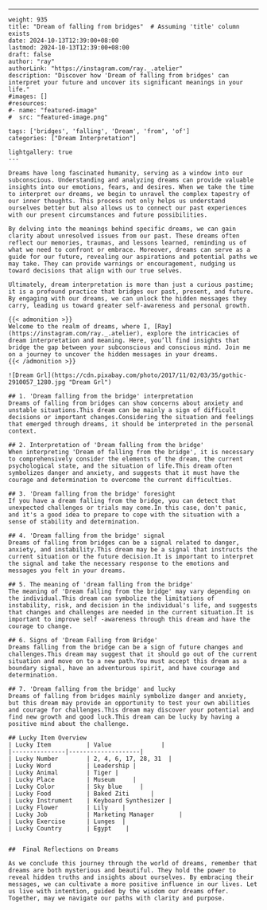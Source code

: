 ---
    weight: 935
    title: "Dream of falling from bridges"  # Assuming 'title' column exists
    date: 2024-10-13T12:39:00+08:00
    lastmod: 2024-10-13T12:39:00+08:00
    draft: false
    author: "ray"
    authorLink: "https://instagram.com/ray._.atelier"
    description: "Discover how 'Dream of falling from bridges' can interpret your future and uncover its significant meanings in your life."
    #images: []
    #resources:
    #- name: "featured-image"
    #  src: "featured-image.png"
    
    tags: ['bridges', 'falling', 'Dream', 'from', 'of']
    categories: ["Dream Interpretation"]
    
    lightgallery: true
    ---
    
    Dreams have long fascinated humanity, serving as a window into our subconscious. Understanding and analyzing dreams can provide valuable insights into our emotions, fears, and desires. When we take the time to interpret our dreams, we begin to unravel the complex tapestry of our inner thoughts. This process not only helps us understand ourselves better but also allows us to connect our past experiences with our present circumstances and future possibilities.
    
    By delving into the meanings behind specific dreams, we can gain clarity about unresolved issues from our past. These dreams often reflect our memories, traumas, and lessons learned, reminding us of what we need to confront or embrace. Moreover, dreams can serve as a guide for our future, revealing our aspirations and potential paths we may take. They can provide warnings or encouragement, nudging us toward decisions that align with our true selves.
    
    Ultimately, dream interpretation is more than just a curious pastime; it is a profound practice that bridges our past, present, and future. By engaging with our dreams, we can unlock the hidden messages they carry, leading us toward greater self-awareness and personal growth.
    
    {{< admonition >}}
    Welcome to the realm of dreams, where I, [Ray](https://instagram.com/ray._.atelier), explore the intricacies of dream interpretation and meaning. Here, you’ll find insights that bridge the gap between your subconscious and conscious mind. Join me on a journey to uncover the hidden messages in your dreams.
    {{< /admonition >}}
    
    ![Dream Grl](https://cdn.pixabay.com/photo/2017/11/02/03/35/gothic-2910057_1280.jpg "Dream Grl")
    
    ## 1. 'Dream falling from the bridge' interpretation
    Dreams of falling from bridges can show concerns about anxiety and unstable situations.This dream can be mainly a sign of difficult decisions or important changes.Considering the situation and feelings that emerged through dreams, it should be interpreted in the personal context.
    
    ## 2. Interpretation of 'Dream falling from the bridge'
    When interpreting 'Dream of falling from the bridge', it is necessary to comprehensively consider the elements of the dream, the current psychological state, and the situation of life.This dream often symbolizes danger and anxiety, and suggests that it must have the courage and determination to overcome the current difficulties.
    
    ## 3. 'Dream falling from the bridge' foresight
    If you have a dream falling from the bridge, you can detect that unexpected challenges or trials may come.In this case, don't panic, and it's a good idea to prepare to cope with the situation with a sense of stability and determination.
    
    ## 4. 'Dream falling from the bridge' signal
    Dreams of falling from bridges can be a signal related to danger, anxiety, and instability.This dream may be a signal that instructs the current situation or the future decision.It is important to interpret the signal and take the necessary response to the emotions and messages you felt in your dreams.
    
    ## 5. The meaning of 'dream falling from the bridge'
    The meaning of 'Dream falling from the bridge' may vary depending on the individual.This dream can symbolize the limitations of instability, risk, and decision in the individual's life, and suggests that changes and challenges are needed in the current situation.It is important to improve self -awareness through this dream and have the courage to change.
    
    ## 6. Signs of 'Dream Falling from Bridge'
    Dreams falling from the bridge can be a sign of future changes and challenges.This dream may suggest that it should go out of the current situation and move on to a new path.You must accept this dream as a boundary signal, have an adventurous spirit, and have courage and determination.
    
    ## 7. 'Dream falling from the bridge' and lucky
    Dreams of falling from bridges mainly symbolize danger and anxiety, but this dream may provide an opportunity to test your own abilities and courage for challenges.This dream may discover your potential and find new growth and good luck.This dream can be lucky by having a positive mind about the challenge.
    
    ## Lucky Item Overview
    | Lucky Item          | Value              |
    |---------------|--------------------|
    | Lucky Number        | 2, 4, 6, 17, 28, 31  |
    | Lucky Word          | Leadership |
    | Lucky Animal        | Tiger |
    | Lucky Place         | Museum     |
    | Lucky Color         | Sky blue     |
    | Lucky Food          | Baked Ziti      |
    | Lucky Instrument    | Keyboard Synthesizer |
    | Lucky Flower        | Lily    |
    | Lucky Job           | Marketing Manager       |
    | Lucky Exercise      | Lunges  |
    | Lucky Country       | Egypt    |
    
    
    ##  Final Reflections on Dreams
    
    As we conclude this journey through the world of dreams, remember that dreams are both mysterious and beautiful. They hold the power to reveal hidden truths and insights about ourselves. By embracing their messages, we can cultivate a more positive influence in our lives. Let us live with intention, guided by the wisdom our dreams offer. Together, may we navigate our paths with clarity and purpose.
    